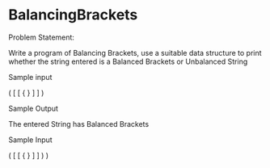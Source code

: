 # BalancingBrackets

Problem Statement:

Write a program of Balancing Brackets, use a suitable data structure to print whether the string entered is a Balanced Brackets or Unbalanced String

Sample input

( [ [ { } ] ] )

Sample Output

The entered String has Balanced Brackets

Sample Input

( [ [ { } ] ] ) )

